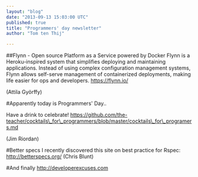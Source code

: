 ```yaml
---
layout: "blog"
date: "2013-09-13 15:03:00 UTC"
published: true
title: "Programmers' day newsletter"
author: "Tom ten Thij"

---
```


##Flynn - Open source Platform as a Service powered by Docker Flynn is a Heroku-inspired system that simplifies deploying and maintaining applications. Instead of using complex configuration management systems, Flynn allows self-serve management of containerized deployments, making life easier for ops and developers. https://flynn.io/  (Attila Györffy)  #Apparently today is Programmers' Day..  Have a drink to celebrate! https://github.com/the-teacher/cocktails\_for\_programmers/blob/master/cocktails\_for\_programers.md  (Jim Riordan)  #Better specs I recently discovered this site on best practice for Rspec: http://betterspecs.org/ (Chris Blunt)  #And finally http://developerexcuses.com


